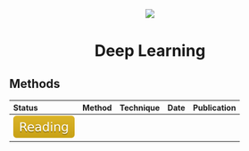<div align="center">
<img width="800" src="data/deep_learning.png">

Deep Learning
=============================
</div>


## Methods

| Status                                   | Method | Technique | Date | Publication |
|:-----------------------------------------|--------|-----------|------|-------------|
| <img src="../../data/badge/reading.svg"> |        |           |      |             |
